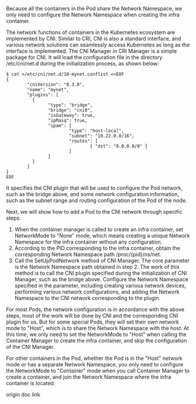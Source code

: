 Because all the containers in the Pod share the Network Namespace, we only need to configure the Network Namespace when creating the infra container.

The network functions of containers in the Kubernetes ecosystem are implemented by CNI. Similar to CRI, CNI is also a standard interface, and various network solutions can seamlessly access Kubernetes as long as the interface is implemented. The CNI Manager in CRI Manager is a simple package for CNI. It will load the configuration file in the directory /etc/cni/net.d during the initialization process, as shown below:

    $ cat >/etc/cni/net.d/10-mynet.conflist <<EOF
    {
            "cniVersion": "0.3.0",
            "name": "mynet",
            "plugins": [
              {
                    "type": "bridge",
                    "bridge": "cni0",
                    "isGateway": true,
                    "ipMasq": true,
                    "ipam": {
                            "type": "host-local",
                            "subnet": "10.22.0.0/16",
                            "routes": [
                                    { "dst": "0.0.0.0/0" }
                            ]
                    }
              }
            ]
    }
    EOF

It specifies the CNI plugin that will be used to configure the Pod network, such as the bridge above, and some network configuration information, such as the subnet range and routing configuration of the Pod of the node.

Next, we will show how to add a Pod to the CNI network through specific steps:

1. When the container manager is called to create an infra container, set NetworkMode to "None" mode, which means creating a unique Network Namespace for the infra container without any configuration.
2. According to the PID corresponding to the infra container, obtain the corresponding Network Namespace path /proc/{pid}/ns/net.
3. Call the SetUpPodNetwork method of CNI Manager. The core parameter is the Network Namespace path obtained in step 2. The work of this method is to call the CNI plugin specified during the initialization of CNI Manager, such as the bridge above. Configure the Network Namespace specified in the parameter, including creating various network devices, performing various network configurations, and adding the Network Namespace to the CNI network corresponding to the plugin.

For most Pods, the network configuration is in accordance with the above steps, most of the work will be done by CNI and the corresponding CNI plugin for us. But for some special Pods, they will set their own network mode to "Host", which is to share the Network Namespace with the host. At this time, we only need to set the NetworkMode to "Host" when calling the Container Manager to create the infra container, and skip the configuration of the CNI Manager.

For other containers in the Pod, whether the Pod is in the "Host" network mode or has a separate Network Namespace, you only need to configure the NetworkMode to "Container" mode when you call Container Manager to create a container, and join the Network Namespace where the infra container is located.

origin doc link


